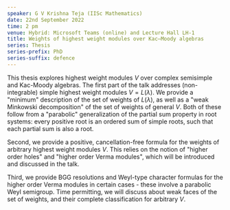 ```yaml
---
speaker: G V Krishna Teja (IISc Mathematics)
date: 22nd September 2022
time: 2 pm
venue: Hybrid: Microsoft Teams (online) and Lecture Hall LH-1
title: Weights of highest weight modules over Kac–Moody algebras
series: Thesis
series-prefix: PhD
series-suffix: defence
---
```


This thesis explores highest weight modules $V$ over complex semisimple and Kac-Moody algebras.
The first part of the talk addresses (non-integrable) simple highest weight modules $V = L(\lambda)$.
We provide a "minimum" description of the set of weights of $L(\lambda)$, as well as a "weak Minkowski
decomposition" of the set of weights of general $V$. Both of these follow from a "parabolic"
generalization of the partial sum property in root systems: every positive root is an ordered sum of
simple roots, such that each partial sum is also a root.

Second, we provide a positive, cancellation-free formula for the weights of arbitrary highest weight
modules $V$. This relies on the notion of "higher order holes" and "higher order Verma modules", which
will be introduced and discussed in the talk.

Third, we provide BGG resolutions and Weyl-type character formulas for the higher order Verma modules
in certain cases - these involve a parabolic Weyl semigroup. Time permitting, we will discuss about weak
faces of the set of weights, and their complete classification for arbitrary $V$.
